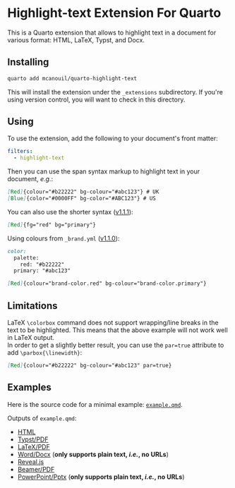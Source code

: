 # Highlight-text Extension For Quarto

This is a Quarto extension that allows to highlight text in a document for various format: HTML, LaTeX, Typst, and Docx.

## Installing

```bash
quarto add mcanouil/quarto-highlight-text
```

This will install the extension under the `_extensions` subdirectory.
If you're using version control, you will want to check in this directory.

## Using

To use the extension, add the following to your document's front matter:

```yaml
filters:
  - highlight-text
```

Then you can use the span syntax markup to highlight text in your document, *e.g.*:

```markdown
[Red]{colour="#b22222" bg-colour="#abc123"} # UK
[Blue]{color="#0000FF" bg-color="#ABC123"} # US
```

You can also use the shorter syntax ([v1.1.1](../../releases/tag/1.1.1)):

```markdown
[Red]{fg="red" bg="primary"}
```

Using colours from `_brand.yml` ([v1.1.0](../../releases/tag/1.1.0)):

```markdown
color:
  palette:
    red: "#b22222"
  primary: "#abc123"
```

```markdown
[Red]{colour="brand-color.red" bg-colour="brand-color.primary"}
```

## Limitations

LaTeX `\colorbox` command does not support wrapping/line breaks in the text to be highlighted.
This means that the above example will not work well in LaTeX output.  
In order to get a slightly better result, you can use the `par=true` attribute to add `\parbox{\linewidth}`:

```markdown
[Red]{colour="#b22222" bg-colour="#abc123" par=true}
```

## Examples

Here is the source code for a minimal example: [`example.qmd`](example.qmd).

Outputs of `example.qmd`:

- [HTML](https://m.canouil.dev/quarto-highlight-text/)
- [Typst/PDF](https://m.canouil.dev/quarto-highlight-text/highlight-typst.pdf)
- [LaTeX/PDF](https://m.canouil.dev/quarto-highlight-text/highlight-latex.pdf)
- [Word/Docx](https://m.canouil.dev/quarto-highlight-text/highlight-openxml.docx) (**only supports plain text, *i.e.*, no URLs**)
- [Reveal.js](https://m.canouil.dev/quarto-highlight-text/highlight-revealjs.html)
- [Beamer/PDF](https://m.canouil.dev/quarto-highlight-text/highlight-beamer.pdf)
- [PowerPoint/Pptx](https://m.canouil.dev/quarto-highlight-text/highlight-pptx.pptx) (**only supports plain text, *i.e.*, no URLs**)
